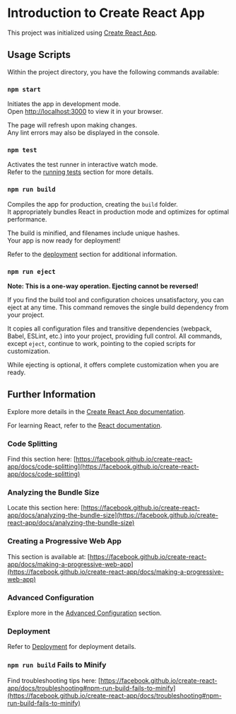 # Introduction to Create React App

This project was initialized using [Create React App](https://github.com/facebook/create-react-app).

## Usage Scripts

Within the project directory, you have the following commands available:

### `npm start`

Initiates the app in development mode.\
Open [http://localhost:3000](http://localhost:3000) to view it in your browser.

The page will refresh upon making changes.\
Any lint errors may also be displayed in the console.

### `npm test`

Activates the test runner in interactive watch mode.\
Refer to the [running tests](https://facebook.github.io/create-react-app/docs/running-tests) section for more details.

### `npm run build`

Compiles the app for production, creating the `build` folder.\
It appropriately bundles React in production mode and optimizes for optimal performance.

The build is minified, and filenames include unique hashes.\
Your app is now ready for deployment!

Refer to the [deployment](https://facebook.github.io/create-react-app/docs/deployment) section for additional information.

### `npm run eject`

**Note: This is a one-way operation. Ejecting cannot be reversed!**

If you find the build tool and configuration choices unsatisfactory, you can eject at any time. This command removes the single build dependency from your project.

It copies all configuration files and transitive dependencies (webpack, Babel, ESLint, etc.) into your project, providing full control. All commands, except `eject`, continue to work, pointing to the copied scripts for customization.

While ejecting is optional, it offers complete customization when you are ready.

## Further Information

Explore more details in the [Create React App documentation](https://facebook.github.io/create-react-app/docs/getting-started).

For learning React, refer to the [React documentation](https://reactjs.org/).

### Code Splitting

Find this section here: [https://facebook.github.io/create-react-app/docs/code-splitting](https://facebook.github.io/create-react-app/docs/code-splitting)

### Analyzing the Bundle Size

Locate this section here: [https://facebook.github.io/create-react-app/docs/analyzing-the-bundle-size](https://facebook.github.io/create-react-app/docs/analyzing-the-bundle-size)

### Creating a Progressive Web App

This section is available at: [https://facebook.github.io/create-react-app/docs/making-a-progressive-web-app](https://facebook.github.io/create-react-app/docs/making-a-progressive-web-app)

### Advanced Configuration

Explore more in the [Advanced Configuration](https://facebook.github.io/create-react-app/docs/advanced-configuration) section.

### Deployment

Refer to [Deployment](https://facebook.github.io/create-react-app/docs/deployment) for deployment details.

### `npm run build` Fails to Minify

Find troubleshooting tips here: [https://facebook.github.io/create-react-app/docs/troubleshooting#npm-run-build-fails-to-minify](https://facebook.github.io/create-react-app/docs/troubleshooting#npm-run-build-fails-to-minify)